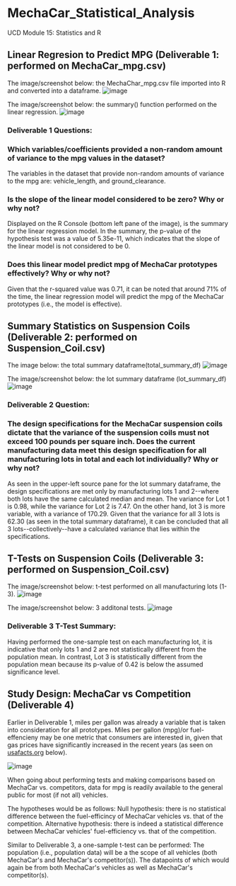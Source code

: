 # MechaCar_Statistical_Analysis
UCD Module 15: Statistics and R

## Linear Regresion to Predict MPG (Deliverable 1: performed on MechaCar_mpg.csv)

The image/screenshot below: the MechaChar_mpg.csv file imported into R and converted into a dataframe.
![image](https://github.com/michaelfoz/MechaCar_Statistical_Analysis/blob/main/mechachar_mpg_df.png)

The image/screenshot below: the summary() function performed on the linear regression.
![image](https://github.com/michaelfoz/MechaCar_Statistical_Analysis/blob/main/MechaCharChallenge.png)

### Deliverable 1 Questions: 
### Which variables/coefficients provided a non-random amount of variance to the mpg values in the dataset?
The variables in the dataset that provide non-random amounts of variance to the mpg are: vehicle_length, and ground_clearance.
### Is the slope of the linear model considered to be zero? Why or why not?
Displayed on the R Console (bottom left pane of the image), is the summary for the linear regression model.  In the summary, the p-value of the hypothesis test was a value of 5.35e-11, which indicates that the slope of the linear model is not considered to be 0. 
### Does this linear model predict mpg of MechaCar prototypes effectively? Why or why not?
Given that the r-squared value was 0.71, it can be noted that around 71% of the time, the linear regression model will predict the mpg of the MechaCar prototypes (i.e., the model is effective).

## Summary Statistics on Suspension Coils (Deliverable 2: performed on Suspension_Coil.csv)



The image below: the total summary dataframe(total_summary_df)
![image](https://github.com/michaelfoz/MechaCar_Statistical_Analysis/blob/main/MechaCharChallenge%20%202-total_summary_df.png)

The image/screenshot below: the lot summary dataframe (lot_summary_df)
![image](https://github.com/michaelfoz/MechaCar_Statistical_Analysis/blob/e2aa4f7921bdd20a0e4e8286766b9ca93eeeb03a/MechaCharChallenge%20-%202%20-%20total_summary_df.png)

### Deliverable 2 Question: 
### The design specifications for the MechaCar suspension coils dictate that the variance of the suspension coils must not exceed 100 pounds per square inch. Does the current manufacturing data meet this design specification for all manufacturing lots in total and each lot individually? Why or why not?
As seen in the upper-left source pane for the lot summary dataframe, the design specifications are met only by manufacturing lots 1 and 2--where both lots have the same calculated median and mean. The variance for Lot 1 is 0.98, while the variance for Lot 2 is 7.47.  On the other hand, lot 3 is more variable, with a variance of 170.29.  Given that the variance for all 3 lots is 62.30 (as seen in the total summary dataframe), it can be concluded that all 3 lots--collectively--have a calculated variance that lies within the specifications.

## T-Tests on Suspension Coils (Deliverable 3: performed on Suspension_Coil.csv)

The image/screenshot below: t-test performed on all manufacturing lots (1-3).
![image](https://github.com/michaelfoz/MechaCar_Statistical_Analysis/blob/main/MechaCharChallenge%20-%203%20-%20PSI%20Across%20All%20Lots.png)

The image/screenshot below: 3 additonal tests.
![image](https://github.com/michaelfoz/MechaCar_Statistical_Analysis/blob/main/MechaCharChallenge%20-%203%20-%20All%20Lots.png)

### Deliverable 3 T-Test Summary:
Having performed the one-sample test on each manufacturing lot, it is indicative that only lots 1 and 2 are not statistically different from the population mean.  In contrast, Lot 3 is statistically different from the population mean because its p-value of 0.42 is below the assumed significance level.

## Study Design: MechaCar vs Competition (Deliverable 4)
Earlier in Deliverable 1, miles per gallon was already a variable that is taken into consideration for all prototypes.  Miles per gallon (mpg)/or fuel-effencieny may be one metric that consumers are interested in, given that gas prices have significantly increased in the recent years (as seen on [usafacts.org](https://usafacts.org/articles/whats-the-average-price-for-a-gallon-of-gas-in-the-us/?gclid=CjwKCAjwmJeYBhAwEiwAXlg0ATekmda1f-H2obo2T9IXz1kS-nkJVbyQqA4PkK6wg1cgHXAzFzqXdxoCHGQQAvD_BwE) below).

![image](https://github.com/michaelfoz/MechaCar_Statistical_Analysis/blob/main/Gas%20Prices%20-%20usafacts.org.png)

When going about performing tests and making comparisons based on MechaCar vs. competitors, data for mpg is readily available to the general public for most (if not all) vehicles.

The hypotheses would be as follows:
Null hypothesis: there is no statistical difference between the fuel-efficincy of MechaCar vehicles vs. that of the competition.
Alternative hypothesis: there is indeed a statistical difference between MechaCar vehicles' fuel-efficiency vs. that of the competition.

Similar to Deliverable 3, a one-sample t-test can be performed:
The population (i.e., population data) will be a the scope of all vehicles (both MechaCar's and MechaCar's competitor(s)).  The datapoints of which would again be from both MechaCar's vehicles as well as MechaCar's competitor(s).



